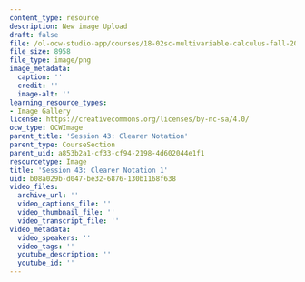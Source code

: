 ```yaml
---
content_type: resource
description: New image Upload
draft: false
file: /ol-ocw-studio-app/courses/18-02sc-multivariable-calculus-fall-2010/b08a029bd047be326876130b1168f638_MIT18_02SC_L14Brds_6.png
file_size: 8958
file_type: image/png
image_metadata:
  caption: ''
  credit: ''
  image-alt: ''
learning_resource_types:
- Image Gallery
license: https://creativecommons.org/licenses/by-nc-sa/4.0/
ocw_type: OCWImage
parent_title: 'Session 43: Clearer Notation'
parent_type: CourseSection
parent_uid: a853b2a1-cf33-cf94-2198-4d602044e1f1
resourcetype: Image
title: 'Session 43: Clearer Notation 1'
uid: b08a029b-d047-be32-6876-130b1168f638
video_files:
  archive_url: ''
  video_captions_file: ''
  video_thumbnail_file: ''
  video_transcript_file: ''
video_metadata:
  video_speakers: ''
  video_tags: ''
  youtube_description: ''
  youtube_id: ''
---
```

